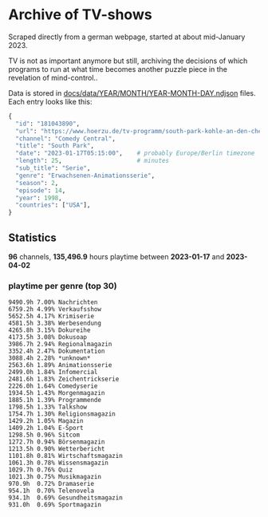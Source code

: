 # Archive of TV-shows

Scraped directly from a german webpage, started at about mid-January 2023.

TV is not as important anymore but still, archiving the decisions of which programs to run at what time
becomes another puzzle piece in the revelation of mind-control.. 

Data is stored in [docs/data/YEAR/MONTH/YEAR-MONTH-DAY.ndjson](docs/data/) files. 
Each entry looks like this:

```python
{
  "id": "181043890", 
  "url": "https://www.hoerzu.de/tv-programm/south-park-kohle-an-den-chefkoch/bid_181043890/", 
  "channel": "Comedy Central", 
  "title": "South Park", 
  "date": "2023-01-17T05:15:00",    # probably Europe/Berlin timezone 
  "length": 25,                     # minutes 
  "sub_title": "Serie", 
  "genre": "Erwachsenen-Animationsserie", 
  "season": 2, 
  "episode": 14, 
  "year": 1998, 
  "countries": ["USA"],
}
```

## Statistics

**96** channels, **135,496.9** hours playtime between **2023-01-17** and **2023-04-02**


### playtime per genre (top 30)

    9490.9h 7.00% Nachrichten
    6759.2h 4.99% Verkaufsshow
    5652.5h 4.17% Krimiserie
    4581.5h 3.38% Werbesendung
    4265.8h 3.15% Dokureihe
    4173.5h 3.08% Dokusoap
    3986.7h 2.94% Regionalmagazin
    3352.4h 2.47% Dokumentation
    3088.4h 2.28% *unknown*
    2563.6h 1.89% Animationsserie
    2499.0h 1.84% Infomercial
    2481.6h 1.83% Zeichentrickserie
    2226.0h 1.64% Comedyserie
    1934.5h 1.43% Morgenmagazin
    1885.1h 1.39% Programmende
    1798.5h 1.33% Talkshow
    1754.7h 1.30% Religionsmagazin
    1429.2h 1.05% Magazin
    1409.2h 1.04% E-Sport
    1298.5h 0.96% Sitcom
    1272.7h 0.94% Börsenmagazin
    1213.5h 0.90% Wetterbericht
    1101.8h 0.81% Wirtschaftsmagazin
    1061.3h 0.78% Wissensmagazin
    1029.7h 0.76% Quiz
    1021.3h 0.75% Musikmagazin
    970.9h  0.72% Dramaserie
    954.1h  0.70% Telenovela
    934.1h  0.69% Gesundheitsmagazin
    931.0h  0.69% Sportmagazin
